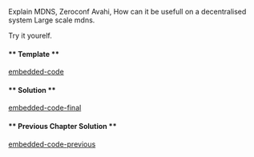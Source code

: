 Explain MDNS, Zeroconf Avahi,
How can it be usefull on a decentralised system
Large scale mdns.

Try it yourelf.

#### ** Template **

[embedded-code](../assets/4.1-template-code.js ':include :type=code embed-template')

#### ** Solution **

[embedded-code-final](../assets/4.1-finished-code.js ':include :type=code embed-final')

#### ** Previous Chapter Solution **

[embedded-code-previous](../assets/4.0-finished-code.js ':include :type=code embed-previous')

<!-- tabs:end -->